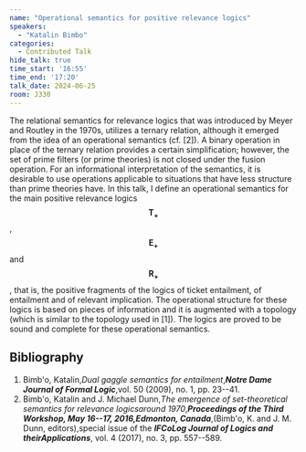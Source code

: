 ```yaml
---
name: "Operational semantics for positive relevance logics"
speakers:
  - "Katalin Bimbo"
categories:
  - Contributed Talk
hide_talk: true
time_start: '16:55'
time_end: '17:20'
talk_date: 2024-06-25
room: J330
---
```





The relational semantics for relevance logics that was introduced by Meyer 
and Routley in the 1970s, utilizes a ternary relation, although it emerged 
from the idea of an operational semantics (cf. [2]).  A binary operation 
in place of the ternary relation provides a certain simplification; however, 
the set of prime filters (or prime theories) is not closed under the fusion 
operation.  For an informational interpretation of the semantics, it is 
desirable to use operations applicable to situations that have less structure
than prime theories have.  In this talk, I define an operational semantics 
for the main positive relevance logics $$\mathbf{T_+}$$, $$\mathbf{E_+}$$ and 
$$\mathbf{R_+}$$, that is, the positive fragments of the logics of ticket 
entailment, of entailment and of relevant implication.  The operational 
structure for these logics is based on pieces of information and it is 
augmented with a topology (which is similar to the topology used in [1]). 
The logics are proved to be sound and complete for these operational 
semantics.

## Bibliography


1. Bimb'o, Katalin,_Dual gaggle semantics for entailment_,**_Notre Dame Journal of Formal Logic_**,vol. 50 (2009), no. 1, pp. 23--41.
2. Bimb'o, Katalin and J. Michael Dunn,_The emergence of set-theoretical semantics for relevance logicsaround 1970_,**_Proceedings of the Third Workshop, May 16--17, 2016,Edmonton, Canada_**,(Bimb\'o, K. and J. M. Dunn, editors),special issue of the **_IFCoLog Journal of Logics and theirApplications_**, vol. 4 (2017), no. 3, pp. 557--589.






